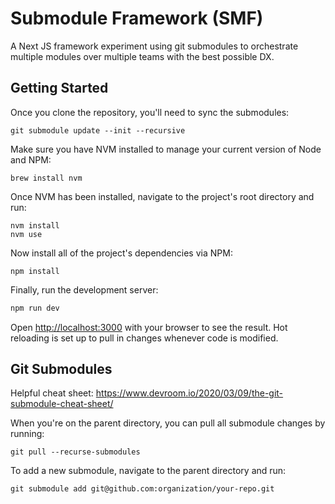 # Submodule Framework (SMF)

A Next JS framework experiment using git submodules to orchestrate multiple modules over multiple teams with the best possible DX.

## Getting Started

Once you clone the repository, you'll need to sync the submodules:

```
git submodule update --init --recursive
```

Make sure you have NVM installed to manage your current version of Node and NPM:

```
brew install nvm
```

Once NVM has been installed, navigate to the project's root directory and run:

```
nvm install
nvm use
```

Now install all of the project's dependencies via NPM:

```
npm install
```

Finally, run the development server:

```bash
npm run dev
```

Open [http://localhost:3000](http://localhost:3000) with your browser to see the result. Hot reloading is set up to pull in changes whenever code is modified.

## Git Submodules

Helpful cheat sheet: https://www.devroom.io/2020/03/09/the-git-submodule-cheat-sheet/

When you're on the parent directory, you can pull all submodule changes by running:

```
git pull --recurse-submodules
```

To add a new submodule, navigate to the parent directory and run:

```
git submodule add git@github.com:organization/your-repo.git
```

